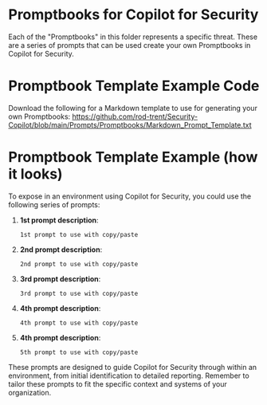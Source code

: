 # Promptbooks for Copilot for Security

Each of the "Promptbooks" in this folder represents a specific threat. These are a series of prompts that can be used create your own Promptbooks in Copilot for Security.

# Promptbook Template Example Code

Download the following for a Markdown template to use for generating your own Promptbooks: https://github.com/rod-trent/Security-Copilot/blob/main/Prompts/Promptbooks/Markdown_Prompt_Template.txt

# Promptbook Template Example (how it looks)

To expose <insert activity> in an environment using Copilot for Security, you could use the following series of prompts:

1. **1st prompt description**:
   ```
   1st prompt to use with copy/paste
   ```

2. **2nd prompt description**:
   ```
   2nd prompt to use with copy/paste
   ```

3. **3rd prompt description**:
   ```
   3rd prompt to use with copy/paste
   ```

4. **4th prompt description**:
   ```
   4th prompt to use with copy/paste
   ```

5. **4th prompt description**:
   ```
   5th prompt to use with copy/paste
   ```

These prompts are designed to guide Copilot for Security through <insert activity> within an environment, from initial identification to detailed reporting. Remember to tailor these prompts to fit the specific context and systems of your organization.


